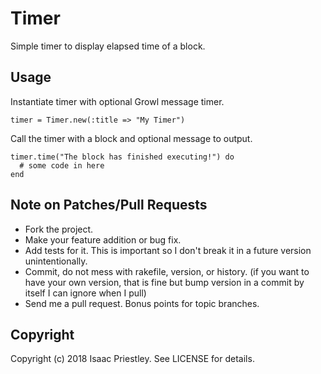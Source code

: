 # Timer

Simple timer to display elapsed time of a block.

## Usage

Instantiate timer with optional Growl message timer.

    timer = Timer.new(:title => "My Timer")

Call the timer with a block and optional message to output.

    timer.time("The block has finished executing!") do
      # some code in here
    end

## Note on Patches/Pull Requests

* Fork the project.
* Make your feature addition or bug fix.
* Add tests for it. This is important so I don't break it in a
  future version unintentionally.
* Commit, do not mess with rakefile, version, or history.
  (if you want to have your own version, that is fine but bump version in a commit by itself I can ignore when I pull)
* Send me a pull request. Bonus points for topic branches.

## Copyright

Copyright (c) 2018 Isaac Priestley. See LICENSE for details.
